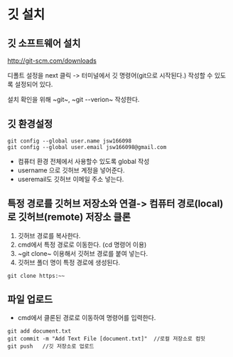 # 깃 설치

## 깃 소프트웨어 설치

<http://git-scm.com/downloads>

디폴트 설정을 next 클릭 -> 터미널에서 깃 명령어(git으로 시작된다.) 작성할 수 있도록 설정되어 있다.

설치 확인을 위해 ~git~, ~git --verion~ 작성한다.

## 깃 환경설정

~~~
git config --global user.name jsw166098
git config --global user.email jsw166098@gmail.com
~~~

* 컴퓨터 환경 전체에서 사용할수 있도록 global 작성
* username 으로 깃허브 계정을 넣어준다.
* useremail도 깃허브 이메일 주소 넣는다.

## 특정 경로를 깃허브 저장소와 연결-> 컴퓨터 경로(local)로 깃허브(remote) 저장소 클론

1. 깃허브 경로를 복사한다.
2. cmd에서 특정 경로로 이동한다. (cd 명령어 이용)
3. ~git clone~ 이용해서 깃허브 경로를 붙여 넣는다. 
4. 깃허브 폴더 명이 특정 경로에 생성된다. 

~~~
git clone https:~~
~~~

## 파일 업로드

* cmd에서 클론된 경로로 이동하여 명령어를 입력한다.

~~~
git add document.txt
git commit -m "Add Text File [document.txt]"  //로컬 저장소로 컴밋
git push   //깃 저장소로 업로드
~~~

